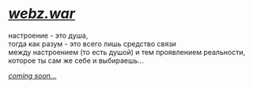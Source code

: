 # [*webz.war*](http://disasterpeace.com/portfolio)

настроение - это душа,  
тогда как разум - это всего лишь средство связи  
между настроением (то есть душой) и тем проявлением реальности,  
которое ты сам же себе и выбираешь...

[*сoming soon...*](server-jar.md)
